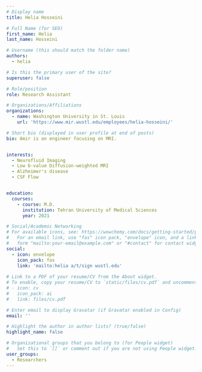 ```yaml
---
# Display name
title: Helia Hosseini

# Full Name (for SEO)
first_name: Helia
last_name: Hosseini

# Username (this should match the folder name)
authors:
  - helia

# Is this the primary user of the site?
superuser: false

# Role/position
role: Research Assistant

# Organizations/Affiliations
organizations:
  - name: Washington University in St. Louis
    url: 'https://www.mir.wustl.edu/employees/helia-hosseini/'

# Short bio (displayed in user profile at end of posts)
bio: Amir is an engineer focusing on MRI. 


interests:
  - Neurofluid Imaging
  - Low b-value Diffusion-weighted MRI
  - Alzheimer's disease
  - CSF Flow


education:
  courses:
    - course: M.D.
      institution: Tehran University of Medical Sciences
      year: 2021

# Social/Academic Networking
# For available icons, see: https://wowchemy.com/docs/getting-started/page-builder/#icons
#   For an email link, use "fas" icon pack, "envelope" icon, and a link in the
#   form "mailto:your-email@example.com" or "#contact" for contact widget.
social:
  - icon: envelope
    icon_pack: fas
    link: 'mailto:helia a/t/sign wustl.edu'
  
# Link to a PDF of your resume/CV from the About widget.
# To enable, copy your resume/CV to `static/files/cv.pdf` and uncomment the lines below.
# - icon: cv
#   icon_pack: ai
#   link: files/cv.pdf

# Enter email to display Gravatar (if Gravatar enabled in Config)
email: ''

# Highlight the author in author lists? (true/false)
highlight_name: false

# Organizational groups that you belong to (for People widget)
#   Set this to `[]` or comment out if you are not using People widget.
user_groups:
  - Researchers
---
```



